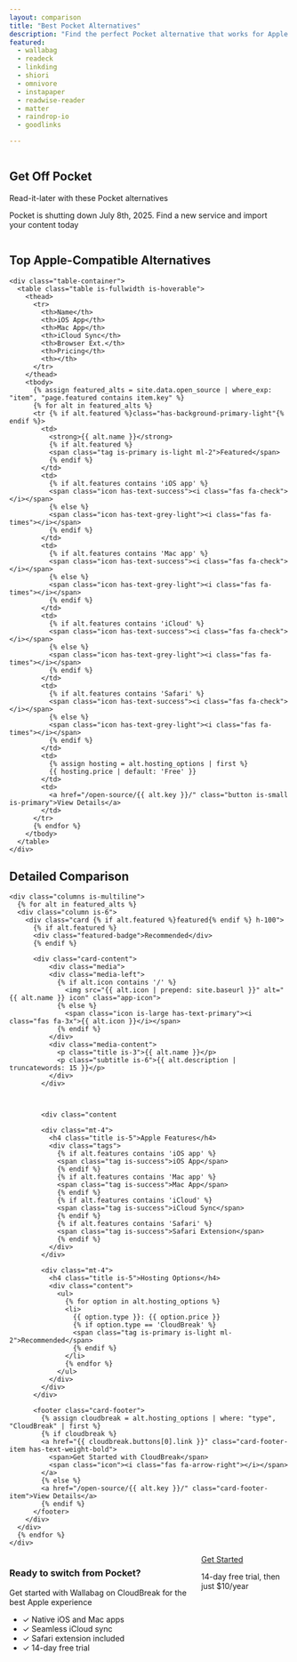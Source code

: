 ```yaml
---
layout: comparison
title: "Best Pocket Alternatives"
description: "Find the perfect Pocket alternative that works for Apple devices. Compare features, pricing, and hosting options."
featured:
  - wallabag
  - readeck
  - linkding
  - shiori
  - omnivore
  - instapaper
  - readwise-reader
  - matter
  - raindrop-io
  - goodlinks

---
```


<!-- Hero Section -->
<section class="hero is-medium">
  <div class="hero-body">
    <div class="container">
      <div class="columns is-vcentered">
        <div class="column is-7">
          <h1 class="title is-1 has-text-white">Get Off Pocket</h1>
          <p class="subtitle is-4 has-text-white-ter">Read-it-later with these Pocket alternatives</p>
          <p class="has-text-white-ter">Pocket is shutting down July 8th, 2025.  Find a new service and import your content today</p>
        </div>
        <div class="column is-5 has-text-centered">
          <span class="icon is-large has-text-white">
            <i class="fab fa-pocket fa-5x"></i>
          </span>
        </div>
      </div>
    </div>
  </div>
</section>

<!-- Quick Comparison Table -->
<section class="section">
  <div class="container">
    <h2 class="title is-3 has-text-centered mb-5">Top Apple-Compatible Alternatives</h2>
    
    <div class="table-container">
      <table class="table is-fullwidth is-hoverable">
        <thead>
          <tr>
            <th>Name</th>
            <th>iOS App</th>
            <th>Mac App</th>
            <th>iCloud Sync</th>
            <th>Browser Ext.</th>
            <th>Pricing</th>
            <th></th>
          </tr>
        </thead>
        <tbody>
          {% assign featured_alts = site.data.open_source | where_exp: "item", "page.featured contains item.key" %}
          {% for alt in featured_alts %}
          <tr {% if alt.featured %}class="has-background-primary-light"{% endif %}>
            <td>
              <strong>{{ alt.name }}</strong>
              {% if alt.featured %}
              <span class="tag is-primary is-light ml-2">Featured</span>
              {% endif %}
            </td>
            <td>
              {% if alt.features contains 'iOS app' %}
              <span class="icon has-text-success"><i class="fas fa-check"></i></span>
              {% else %}
              <span class="icon has-text-grey-light"><i class="fas fa-times"></i></span>
              {% endif %}
            </td>
            <td>
              {% if alt.features contains 'Mac app' %}
              <span class="icon has-text-success"><i class="fas fa-check"></i></span>
              {% else %}
              <span class="icon has-text-grey-light"><i class="fas fa-times"></i></span>
              {% endif %}
            </td>
            <td>
              {% if alt.features contains 'iCloud' %}
              <span class="icon has-text-success"><i class="fas fa-check"></i></span>
              {% else %}
              <span class="icon has-text-grey-light"><i class="fas fa-times"></i></span>
              {% endif %}
            </td>
            <td>
              {% if alt.features contains 'Safari' %}
              <span class="icon has-text-success"><i class="fas fa-check"></i></span>
              {% else %}
              <span class="icon has-text-grey-light"><i class="fas fa-times"></i></span>
              {% endif %}
            </td>
            <td>
              {% assign hosting = alt.hosting_options | first %}
              {{ hosting.price | default: 'Free' }}
            </td>
            <td>
              <a href="/open-source/{{ alt.key }}/" class="button is-small is-primary">View Details</a>
            </td>
          </tr>
          {% endfor %}
        </tbody>
      </table>
    </div>
  </div>
</section>

<!-- Detailed Alternatives -->
<section class="section has-background-light">
  <div class="container">
    <h2 class="title is-3 has-text-centered mb-5">Detailed Comparison</h2>
    
    <div class="columns is-multiline">
      {% for alt in featured_alts %}
      <div class="column is-6">
        <div class="card {% if alt.featured %}featured{% endif %} h-100">
          {% if alt.featured %}
          <div class="featured-badge">Recommended</div>
          {% endif %}
          
          <div class="card-content">
              <div class="media">
              <div class="media-left">
                {% if alt.icon contains '/' %}
                  <img src="{{ alt.icon | prepend: site.baseurl }}" alt="{{ alt.name }} icon" class="app-icon">
                {% else %}
                  <span class="icon is-large has-text-primary"><i class="fas fa-3x">{{ alt.icon }}</i></span>
                {% endif %}
              </div>
              <div class="media-content">
                <p class="title is-3">{{ alt.name }}</p>
                <p class="subtitle is-6">{{ alt.description | truncatewords: 15 }}</p>
              </div>
            </div>


            
            <div class="content
            
            <div class="mt-4">
              <h4 class="title is-5">Apple Features</h4>
              <div class="tags">
                {% if alt.features contains 'iOS app' %}
                <span class="tag is-success">iOS App</span>
                {% endif %}
                {% if alt.features contains 'Mac app' %}
                <span class="tag is-success">Mac App</span>
                {% endif %}
                {% if alt.features contains 'iCloud' %}
                <span class="tag is-success">iCloud Sync</span>
                {% endif %}
                {% if alt.features contains 'Safari' %}
                <span class="tag is-success">Safari Extension</span>
                {% endif %}
              </div>
            </div>
            
            <div class="mt-4">
              <h4 class="title is-5">Hosting Options</h4>
              <div class="content">
                <ul>
                  {% for option in alt.hosting_options %}
                  <li>
                    {{ option.type }}: {{ option.price }}
                    {% if option.type == 'CloudBreak' %}
                    <span class="tag is-primary is-light ml-2">Recommended</span>
                    {% endif %}
                  </li>
                  {% endfor %}
                </ul>
              </div>
            </div>
          </div>
          
          <footer class="card-footer">
            {% assign cloudbreak = alt.hosting_options | where: "type", "CloudBreak" | first %}
            {% if cloudbreak %}
            <a href="{{ cloudbreak.buttons[0].link }}" class="card-footer-item has-text-weight-bold">
              <span>Get Started with CloudBreak</span>
              <span class="icon"><i class="fas fa-arrow-right"></i></span>
            </a>
            {% else %}
            <a href="/open-source/{{ alt.key }}/" class="card-footer-item">View Details</a>
            {% endif %}
          </footer>
        </div>
      </div>
      {% endfor %}
    </div>
  </div>
</section>

<!-- CloudBreak CTA -->
<section class="section">
  <div class="container">
    <div class="box has-background-primary-light">
      <div class="columns is-vcentered">
        <div class="column is-8">
          <h3 class="title is-3">Ready to switch from Pocket?</h3>
          <p class="subtitle is-5">Get started with Wallabag on CloudBreak for the best Apple experience</p>
          <ul>
            <li>✓ Native iOS and Mac apps</li>
            <li>✓ Seamless iCloud sync</li>
            <li>✓ Safari extension included</li>
            <li>✓ 14-day free trial</li>
          </ul>
        </div>
        <div class="column is-4 has-text-centered">
          <a href="https://cloudbreak.app/wallabag?ref=getoffpocket" class="button is-white is-large is-fullwidth">
            <span class="icon"><i class="fab fa-apple"></i></span>
            <span>Get Started</span>
          </a>
          <p class="help mt-2">14-day free trial, then just $10/year</p>
        </div>
      </div>
    </div>
  </div>
</section>
